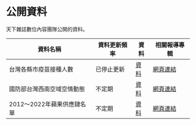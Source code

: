 # 公開資料
天下雜誌數位內容團隊公開的資料。

| 資料名稱              | 資料更新頻率 | 資料          |相關報導專輯          |
| -------------------- | --------- | ------------ | ------------ |
| 台灣各縣市疫苗接種人數           | 已停止更新       | [資料](https://github.com/cwgrouptw/data/blob/main/covid-19/taiwan-vaccinations.csv) |[網頁連結](https://web.cw.com.tw/covid-live-updates-2021/index.html) |
| 國防部台灣西南空域空情動態           | 不定期       | [資料](https://github.com/cwgrouptw/data/blob/main/pla-adiz/pla-adiz.csv) |[網頁連結](https://web.cw.com.tw/taiwan-strait-2021/) |
| 2012～2022年蘋果供應鏈名單       | 不定期       | [資料](https://github.com/cwgrouptw/data/blob/main/apple-supplier-list/apple-supplier-list.csv) |[網頁連結](https://www.cw.com.tw/graphics/how-apples-supply-chain-evolves/) |
